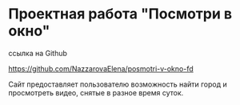 # Проектная работа "Посмотри в окно"

ссылка на Github

https://github.com/NazzarovaElena/posmotri-v-okno-fd

Сайт предоставляет пользователю возможность найти город и просмотреть видео, снятые в разное время суток.
